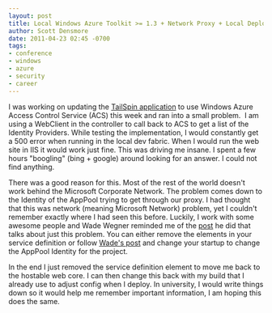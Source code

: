 ```yaml
---
layout: post
title: Local Windows Azure Toolkit >= 1.3 + Network Proxy + Local Deploy = Demystified
author: Scott Densmore
date: 2011-04-23 02:45 -0700
tags:
- conference
- windows
- azure
- security
- career
---
```


I was working on updating the [TailSpin application](http://wag.codeplex.com/) to use Windows Azure Access Control Service (ACS) this week and ran into a small problem.  I am using a WebClient in the controller to call back to ACS to get a list of the Identity Providers. While testing the implementation, I would constantly get a 500 error when running in the local dev fabric. When I would run the web site in IIS it would work just fine. This was driving me insane. I spent a few hours "boogling" (bing + google) around looking for an answer. I could not find anything.

There was a good reason for this. Most of the rest of the world doesn't work behind the Microsoft Corporate Network. The problem comes down to the Identity of the AppPool trying to get through our proxy. I had thought that this was network (meaning Microsoft Network) problem, yet I couldn't remember exactly where I had seen this before. Luckily, I work with some awesome people and Wade Wegner reminded me of the [post](http://www.wadewegner.com/2011/01/programmatically-changing-the-apppool-identity-in-a-windows-azure-web-role/) he did that talks about just this problem. You can either remove the <Sites> elements in your service definition or follow [Wade's post](http://www.wadewegner.com/2011/01/programmatically-changing-the-apppool-identity-in-a-windows-azure-web-role/) and change your startup to change the AppPool Identity for the project.

In the end I just removed the service definition <Sites> element to move me back to the hostable web core. I can then change this back with my build that I already use to adjust config when I deploy. In university, I would write things down so it would help me remember important information, I am hoping this does the same.
